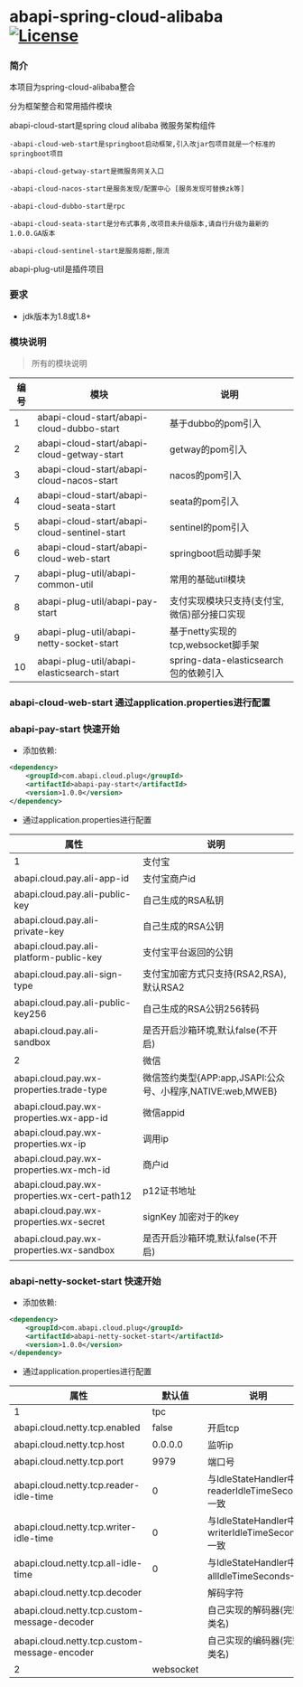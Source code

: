 abapi-spring-cloud-alibaba [![License](http://img.shields.io/:license-apache-brightgreen.svg)](http://www.apache.org/licenses/LICENSE-2.0.html)
===================================

### 简介
本项目为spring-cloud-alibaba整合

分为框架整合和常用插件模块

abapi-cloud-start是spring cloud alibaba 微服务架构组件

    -abapi-cloud-web-start是springboot启动框架,引入改jar包项目就是一个标准的springboot项目
 
    -abapi-cloud-getway-start是微服务网关入口
 
    -abapi-cloud-nacos-start是服务发现/配置中心 [服务发现可替换zk等]
 
    -abapi-cloud-dubbo-start是rpc
 
    -abapi-cloud-seata-start是分布式事务,改项目未升级版本,请自行升级为最新的1.0.0.GA版本
 
    -abapi-cloud-sentinel-start是服务熔断,限流
 
abapi-plug-util是插件项目
### 要求
- jdk版本为1.8或1.8+


### 模块说明
> 所有的模块说明

| 编号  | 模块 | 说明 
|---|---|---
|1|abapi-cloud-start/abapi-cloud-dubbo-start|基于dubbo的pom引入
|2|abapi-cloud-start/abapi-cloud-getway-start|getway的pom引入
|3|abapi-cloud-start/abapi-cloud-nacos-start|nacos的pom引入
|4|abapi-cloud-start/abapi-cloud-seata-start|seata的pom引入
|5|abapi-cloud-start/abapi-cloud-sentinel-start|sentinel的pom引入
|6|abapi-cloud-start/abapi-cloud-web-start|springboot启动脚手架
|7|abapi-plug-util/abapi-common-util|常用的基础util模块
|8|abapi-plug-util/abapi-pay-start|支付实现模块只支持(支付宝,微信)部分接口实现
|9|abapi-plug-util/abapi-netty-socket-start|基于netty实现的tcp,websocket脚手架
|10|abapi-plug-util/abapi-elasticsearch-start|spring-data-elasticsearch包的依赖引入

### abapi-cloud-web-start 通过application.properties进行配置
### abapi-pay-start 快速开始
- 添加依赖:

```xml
<dependency>
	<groupId>com.abapi.cloud.plug</groupId>
	<artifactId>abapi-pay-start</artifactId>
	<version>1.0.0</version>
</dependency>
```

- 通过application.properties进行配置

| 属性  | 说明
|---|---
|1|支付宝
|abapi.cloud.pay.ali-app-id|支付宝商户id
|abapi.cloud.pay.ali-public-key|自己生成的RSA私钥
|abapi.cloud.pay.ali-private-key|自己生成的RSA公钥
|abapi.cloud.pay.ali-platform-public-key|支付宝平台返回的公钥
|abapi.cloud.pay.ali-sign-type|支付宝加密方式只支持(RSA2,RSA),默认RSA2
|abapi.cloud.pay.ali-public-key256|自己生成的RSA公钥256转码
|abapi.cloud.pay.ali-sandbox|是否开启沙箱环境,默认false(不开启)
|2|微信
|abapi.cloud.pay.wx-properties.trade-type|微信签约类型{APP:app,JSAPI:公众号、小程序,NATIVE:web,MWEB}
|abapi.cloud.pay.wx-properties.wx-app-id|微信appid
|abapi.cloud.pay.wx-properties.wx-ip|调用ip
|abapi.cloud.pay.wx-properties.wx-mch-id|商户id
|abapi.cloud.pay.wx-properties.wx-cert-path12|p12证书地址
|abapi.cloud.pay.wx-properties.wx-secret|signKey 加密对于的key
|abapi.cloud.pay.wx-properties.wx-sandbox|是否开启沙箱环境,默认false(不开启)
### abapi-netty-socket-start 快速开始
- 添加依赖:

```xml
<dependency>
	<groupId>com.abapi.cloud.plug</groupId>
	<artifactId>abapi-netty-socket-start</artifactId>
	<version>1.0.0</version>
</dependency>
```
	
- 通过application.properties进行配置

| 属性  |默认值| 说明
|---|---|---
|1|tpc
|abapi.cloud.netty.tcp.enabled|false|开启tcp
abapi.cloud.netty.tcp.host|0.0.0.0|监听ip
abapi.cloud.netty.tcp.port|9979|端口号
abapi.cloud.netty.tcp.reader-idle-time|0|与IdleStateHandler中的readerIdleTimeSeconds一致
abapi.cloud.netty.tcp.writer-idle-time|0|与IdleStateHandler中的writerIdleTimeSeconds一致
abapi.cloud.netty.tcp.all-idle-time|0|与IdleStateHandler中的allIdleTimeSeconds一致
abapi.cloud.netty.tcp.decoder||解码字符
abapi.cloud.netty.tcp.custom-message-decoder||自己实现的解码器(完整类名)
abapi.cloud.netty.tcp.custom-message-encoder||自己实现的编码器(完整类名)
|2|websocket




